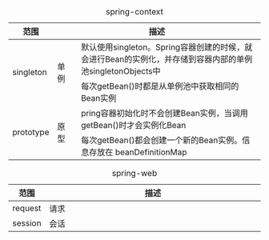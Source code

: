 <table>
    <thead>
        <caption>spring-context</caption>
        <tr>
            <th>范围</th>
            <th colspan="2">描述</th>
        </tr>
    </thead>
    <tbody>
        <tr>
            <td width="10%" rowspan="2">singleton</td>
            <td width="10%" rowspan="2">单例</td>
            <td width="80%">默认使用singleton。Spring容器创建的时候，就会进行Bean的实例化，并存储到容器内部的单例池singletonObjects中</td>
        </tr>
        <tr>
            <td>每次getBean()时都是从单例池中获取相同的Bean实例</td>
        </tr>
        <tr>
            <td rowspan="2">prototype</td>
            <td rowspan="2">原型</td>
            <td>pring容器初始化时不会创建Bean实例，当调用getBean()时才会实例化Bean</td>
        </tr>
        <tr>
            <td>每次getBean()都会创建一个新的Bean实例。信息存放在 beanDefinitionMap</td>
        </tr>
    </tbody>
</table>
<table>
    <thead>
        <caption>spring-web</caption>
        <tr>
            <th>范围</th>
            <th colspan="2">描述</th>
        </tr>
    </thead>
    <tbody>
        <tr>
            <td width="10%" rowspan="2">request</td>
            <td width="10%" rowspan="2">请求</td>
            <td width="80%"></td>
        </tr>
        <tr>
            <td></td>
        </tr>
        <tr>
            <td rowspan="2">session</td>
            <td rowspan="2">会话</td>
            <td></td>
        </tr>
        <tr>
            <td></td>
        </tr>
    </tbody>
</table>


